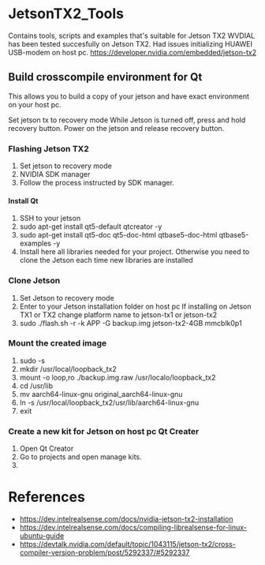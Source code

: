 # JetsonTX2_Tools
Contains tools, scripts and examples that's suitable for Jetson TX2
WVDIAL has been tested succesfully on Jetson TX2. Had issues initializing HUAWEI USB-modem on host pc.
https://developer.nvidia.com/embedded/jetson-tx2

## Build crosscompile environment for Qt
This allows you to build a copy of your jetson and have exact environment on your host pc. 

Set jetson tx to recovery mode
While Jetson is turned off, press and hold recovery button. Power on the jetson and release recovery button.

### Flashing Jetson TX2
1. Set jetson to recovery mode
2. NVIDIA SDK manager
3. Follow the process instructed by SDK manager.

#### Install Qt
1. SSH to your jetson
2. sudo apt-get install qt5-default qtcreator -y
3. sudo apt-get install qt5-doc qt5-doc-html qtbase5-doc-html qtbase5-examples -y
4. Install here all libraries needed for your project. Otherwise you need to clone the Jetson each time new libraries are installed

### Clone Jetson
1. Set Jetson to recovery mode
2. Enter to your Jetson installation folder on host pc
If installing on Jetson TX1 or TX2 change platform name to jetson-tx1 or jetson-tx2
3. sudo ./flash.sh -r -k APP -G backup.img jetson-tx2-4GB mmcblk0p1 


### Mount the created image
1. sudo -s
2. mkdir /usr/local/loopback_tx2
3. mount -o loop,ro ./backup.img.raw /usr/localo/loopback_tx2
4. cd /usr/lib
5. mv aarch64-linux-gnu original_aarch64-linux-gnu
6. ln -s /usr/local/loopback_tx2/usr/lib/aarch64-linux-gnu
7. exit

### Create a new kit for Jetson on host pc Qt Creater
1. Open Qt Creator
2. Go to projects and open manage kits.
3. 
 
# References
- https://dev.intelrealsense.com/docs/nvidia-jetson-tx2-installation
- https://dev.intelrealsense.com/docs/compiling-librealsense-for-linux-ubuntu-guide
- https://devtalk.nvidia.com/default/topic/1043115/jetson-tx2/cross-compiler-version-problem/post/5292337/#5292337
